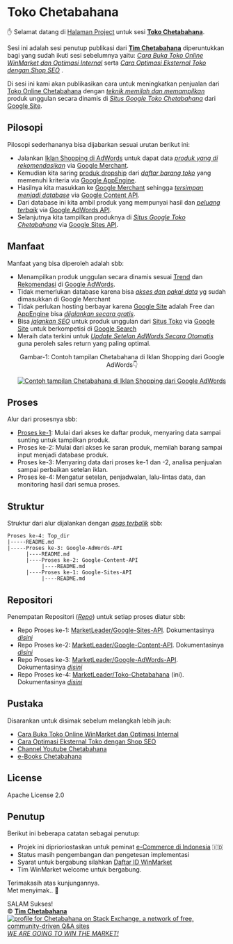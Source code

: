 # Toko Chetabahana
:hand: Selamat datang di [Halaman Project](https://github.com/MarketLeader) untuk sesi [**Toko Chetabahana**](https://github.com/MarketLeader/Toko-Chetabahana).

Sesi ini adalah sesi penutup publikasi dari 
[**Tim Chetabahana**](https://github.com/chetabahana) diperuntukkan bagi yang sudah ikuti sesi sebelumnya yaitu: [_Cara Buka Toko Online WinMarket dan Optimasi Internal_](https://chetabahana.blogspot.com/) serta [_Cara Optimasi Eksternal Toko dengan Shop SEO_](https://chetabahana.wordpress.com/) .

Di sesi ini kami akan publikasikan cara untuk meningkatkan penjualan dari [Toko Online Chetabahana](https://chetabahana.com/) dengan [_teknik memilah dan memampilkan_](#struktur) produk unggulan secara dinamis di [_Situs Google Toko Chetabahana_](http://toko.chetabahana.com/) dari [Google Site](http://sites.google.com/).

## Pilosopi
Pilosopi sederhananya bisa dijabarkan sesuai urutan berikut ini:
- Jalankan [Iklan Shopping di AdWords](https://chetabahana.wordpress.com/google-shopping/) untuk dapat data [_produk yang di rekomendasikan_](https://support.google.com/merchants/answer/6288242) via [Google Merchant](https://support.google.com/merchants/answer/188493).  
- Kemudian kita saring [produk dropship](https://chetabahana.com/product?p=1&c=0&l=60) dari [_daftar barang toko_](https://chetabahana.com/sitemap.xml) yang memenuhi kriteria via [Google AppEngine](https://cloud.google.com/appengine/).  
- Hasilnya kita masukkan ke [Google Merchant](https://www.google.com/retail/solutions/merchant-center/) sehingga [_tersimpan menjadi database_](https://support.google.com/merchants/answer/7052112) via [Google Content API](https://developers.google.com/shopping-content/v2/quickstart).  
- Dari database ini kita ambil produk yang mempunyai hasil dan [_peluang terbaik_](https://support.google.com/merchants/answer/7228489?hl=id) via [Google AdWords API](https://developers.google.com/adwords/api/docs/guides/start).  
- Selanjutnya kita tampilkan produknya di [_Situs Google Toko Chetabahana_](http://toko.chetabahana.com/) via [Google Sites API](https://developers.google.com/google-apps/sites/docs/developers_guide).  

## Manfaat
Manfaat yang bisa diperoleh adalah sbb:
- Menampilkan produk unggulan secara dinamis sesuai [Trend](https://support.google.com/adwords/answer/6325039?hl=id) dan [Rekomendasi](https://support.google.com/adwords/answer/3448398) di [Google AdWords](https://adwords.google.com/).
- Tidak memerlukan database karena bisa [_akses dan pakai data_](https://developers.google.com/shopping-content/v2/making-requests) yg sudah dimasukkan di Google Merchant
- Tidak perlukan hosting berbayar karena [Google Site](http://sites.google.com/) adalah Free dan [AppEngine](https://cloud.google.com/appengine/) bisa [_dijalankan secara gratis_](https://stackoverflow.com/questions/18101642/appengine-limit-the-number-of-instances/26654430#26654430).
- Bisa [_jalankan SEO_](https://developers.google.com/search/) untuk produk unggulan dari [Situs Toko](https://chetabahana.com/) via [Google Site](http://toko.chetabahana.com/) untuk berkompetisi di [Google Search](https://www.google.com/search?q=chetabahana)
- Meraih data terkini untuk [_Update Setelan AdWords Secara Otomatis_](https://developers.google.com/adwords/api/docs/guides/start) guna peroleh sales return yang paling optimal.<p align="center">Gambar-1: Contoh tampilan Chetabahana di Iklan Shopping dari Google AdWords:point_down:</p>[![Contoh tampilan Chetabahana di Iklan Shopping dari Google AdWords](https://user-images.githubusercontent.com/36441664/38913079-10a00cea-4303-11e8-8138-4694115c4cf3.png)](https://chetabahana.com/product?l=60&o=harga&group=393)

## Proses
 Alur dari prosesnya sbb:
- [Proses ke-1](https://github.com/MarketLeader/Google-Sites-API#google-sites-api): Mulai dari akses ke daftar produk, menyaring data sampai sunting untuk tampilkan produk.
- Proses ke-2: Mulai dari akses ke saran produk, memilah barang sampai input menjadi database produk.
- Proses ke-3: Menyaring data dari proses ke-1 dan -2, analisa penjualan sampai perbaikan setelan iklan.
- Proses ke-4: Mengatur setelan, penjadwalan, lalu-lintas data, dan monitoring hasil dari semua proses.

## Struktur
Struktur dari alur dijalankan dengan [_asas terbalik_](https://en.wikipedia.org/wiki/Algorithm) sbb:
```
Proses ke-4: Top_dir
|-----README.md
|-----Proses ke-3: Google-AdWords-API
      |----README.md
      |----Proses ke-2: Google-Content-API
           |----README.md
      |----Proses ke-1: Google-Sites-API
           |----README.md
```
## Repositori
Penempatan Repositori ([_Repo_](https://help.github.com/articles/create-a-repo/)) untuk setiap proses diatur sbb:
- Repo Proses ke-1: [MarketLeader/Google-Sites-API](https://github.com/MarketLeader/Google-Sites-API). Dokumentasinya [_disini_](https://github.com/MarketLeader/Google-Sites-API/wiki)
- Repo Proses ke-2: [MarketLeader/Google-Content-API](https://github.com/MarketLeader/Google-Content-API). Dokumentasinya [_disini_](https://github.com/MarketLeader/Google-Content-API/wiki)
- Repo Proses ke-3: [MarketLeader/Google-AdWords-API](https://github.com/MarketLeader/Google-AdWords-API). Dokumentasinya [_disini_](https://github.com/MarketLeader/Google-AdWords-API/wiki)
- Repo Proses ke-4: [MarketLeader/Toko-Chetabahana](https://github.com/MarketLeader/Toko-Chetabahana) (ini). Dokumentasinya [_disini_](https://github.com/MarketLeader/Toko-Chetabahana/wiki)

## Pustaka
Disarankan untuk disimak sebelum melangkah lebih jauh:
- [Cara Buka Toko Online WinMarket dan Optimasi Internal](https://chetabahana.blogspot.com/)
- [Cara Optimasi Eksternal Toko dengan Shop SEO](https://chetabahana.wordpress.com/)
- [Channel Youtube Chetabahana](https://www.youtube.com/channel/UCZlPku9beXzdROCknYLuRNg?view_as=subscriber)
- [e-Books Chetabahana](https://www.scribd.com/user/401259110/Chetabahana)

## License
Apache License 2.0

## Penutup
Berikut ini beberapa catatan sebagai penutup:  
- Projek ini diprioriostaskan untuk peminat [e-Commerce di Indonesia](https://www.youtube.com/watch?v=dd__L8Jh2c4&t=25s) 🇮🇩
- Status masih pengembangan dan pengetesan implementasi
- Syarat untuk bergabung silahkan [Daftar ID WinMarket](https://www.winmarket.id/?b=01647234)
- Tim WinMarket welcome untuk bergabung.

Terimakasih atas kunjungannya.  
Met menyimak.. :pray:  

SALAM Sukses!  
:copyright: [**Tim Chetabahana**](https://github.com/chetabahana)  
[![profile for Chetabahana on Stack Exchange, a network of free, community-driven Q&amp;A sites](https://stackexchange.com/users/flair/5054985.png)](https://stackoverflow.com/users/4058484/chetabahana?tab=profile)   
[*WE ARE GOING TO WIN THE MARKET!*](https://github.com/MarketLeader/Toko-Chetabahana)

